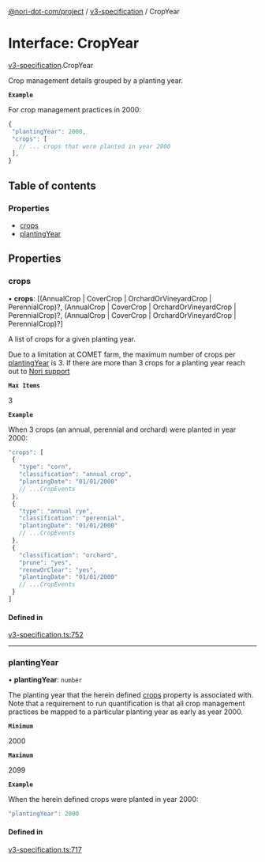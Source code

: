 [@nori-dot-com/project](../README.md) / [v3-specification](../modules/v3_specification.md) / CropYear

# Interface: CropYear

[v3-specification](../modules/v3_specification.md).CropYear

Crop management details grouped by a planting year.

**`Example`**

<caption>For crop management practices in 2000:</caption>

```js
{
 "plantingYear": 2000,
 "crops": [
   // ... crops that were planted in year 2000
 ],
}
```

## Table of contents

### Properties

- [crops](v3_specification.CropYear.md#crops)
- [plantingYear](v3_specification.CropYear.md#plantingyear)

## Properties

### crops

• **crops**: [(AnnualCrop \| CoverCrop \| OrchardOrVineyardCrop \| PerennialCrop)?, (AnnualCrop \| CoverCrop \| OrchardOrVineyardCrop \| PerennialCrop)?, (AnnualCrop \| CoverCrop \| OrchardOrVineyardCrop \| PerennialCrop)?]

A list of crops for a given planting year.

Due to a limitation at COMET farm, the maximum number of crops per [plantingYear](#plantingYear) is 3. If there are more than 3 crops for a planting year reach out to [Nori support](mailto:support@nori.com)

**`Max Items`**

3

**`Example`**

<caption>When 3 crops (an annual, perennial and orchard) were planted in year 2000:</caption>

```js
"crops": [
 {
   "type": "corn",
   "classification": "annual crop",
   "plantingDate": "01/01/2000"
   // ...CropEvents
 },
 {
   "type": "annual rye",
   "classification": "perennial",
   "plantingDate": "01/01/2000"
   // ...CropEvents
 },
 {
   "classification": "orchard",
   "prune": "yes",
   "renewOrClear": "yes",
   "plantingDate": "01/01/2000"
   // ...CropEvents
 }
]
```

#### Defined in

[v3-specification.ts:752](https://github.com/nori-dot-eco/nori-dot-com/blob/4a106bf/packages/project/src/v3-specification.ts#L752)

___

### plantingYear

• **plantingYear**: `number`

The planting year that the herein defined [crops](#crops) property is associated with. Note that a requirement to run quantification is that all crop management practices be mapped to a particular planting year as early as year 2000.

**`Minimum`**

2000

**`Maximum`**

2099

**`Example`**

<caption>When the herein defined crops were planted in year 2000:</caption>

```js
"plantingYear": 2000
```

#### Defined in

[v3-specification.ts:717](https://github.com/nori-dot-eco/nori-dot-com/blob/4a106bf/packages/project/src/v3-specification.ts#L717)
